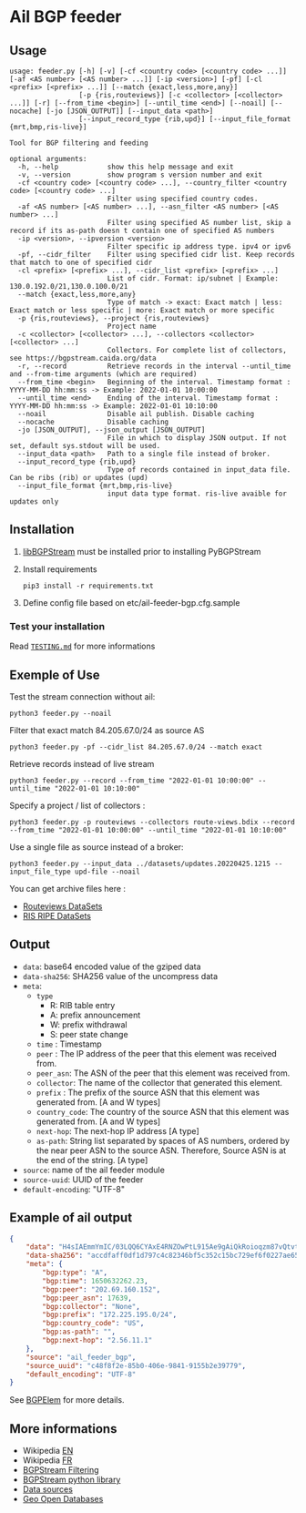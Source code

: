 # Ail BGP feeder

## Usage

~~~~shell
usage: feeder.py [-h] [-v] [-cf <country code> [<country code> ...]] [-af <AS number> [<AS number> ...]] [-ip <version>] [-pf] [-cl <prefix> [<prefix> ...]] [--match {exact,less,more,any}]
                 [-p {ris,routeviews}] [-c <collector> [<collector> ...]] [-r] [--from_time <begin>] [--until_time <end>] [--noail] [--nocache] [-jo [JSON_OUTPUT]] [--input_data <path>]
                 [--input_record_type {rib,upd}] [--input_file_format {mrt,bmp,ris-live}]

Tool for BGP filtering and feeding

optional arguments:
  -h, --help            show this help message and exit
  -v, --version         show program s version number and exit
  -cf <country code> [<country code> ...], --country_filter <country code> [<country code> ...]
                        Filter using specified country codes.
  -af <AS number> [<AS number> ...], --asn_filter <AS number> [<AS number> ...]
                        Filter using specified AS number list, skip a record if its as-path doesn t contain one of specified AS numbers
  -ip <version>, --ipversion <version>
                        Filter specific ip address type. ipv4 or ipv6
  -pf, --cidr_filter    Filter using specified cidr list. Keep records that match to one of specified cidr
  -cl <prefix> [<prefix> ...], --cidr_list <prefix> [<prefix> ...]
                        List of cidr. Format: ip/subnet | Example: 130.0.192.0/21,130.0.100.0/21
  --match {exact,less,more,any}
                        Type of match -> exact: Exact match | less: Exact match or less specific | more: Exact match or more specific
  -p {ris,routeviews}, --project {ris,routeviews}
                        Project name
  -c <collector> [<collector> ...], --collectors <collector> [<collector> ...]
                        Collectors. For complete list of collectors, see https://bgpstream.caida.org/data
  -r, --record          Retrieve records in the interval --until_time and --from-time arguments (which are required)
  --from_time <begin>   Beginning of the interval. Timestamp format : YYYY-MM-DD hh:mm:ss -> Example: 2022-01-01 10:00:00
  --until_time <end>    Ending of the interval. Timestamp format : YYYY-MM-DD hh:mm:ss -> Example: 2022-01-01 10:10:00
  --noail               Disable ail publish. Disable caching
  --nocache             Disable caching
  -jo [JSON_OUTPUT], --json_output [JSON_OUTPUT]
                        File in which to display JSON output. If not set, default sys.stdout will be used.
  --input_data <path>   Path to a single file instead of broker.
  --input_record_type {rib,upd}
                        Type of records contained in input_data file. Can be ribs (rib) or updates (upd)
  --input_file_format {mrt,bmp,ris-live}
                        input data type format. ris-live avaible for updates only
~~~~

## Installation

1. [libBGPStream](https://bgpstream.caida.org/docs/install/bgpstream) must be installed prior to installing PyBGPStream

2. Install requirements

    ~~~shell
    pip3 install -r requirements.txt
    ~~~

3. Define config file based on etc/ail-feeder-bgp.cfg.sample

### Test your installation

Read [`TESTING.md`](./datasets/TESTING.md) for more informations

## Exemple of Use

Test the stream connection without ail:

~~~shell
python3 feeder.py --noail
~~~

Filter that exact match 84.205.67.0/24 as source AS

~~~shell
python3 feeder.py -pf --cidr_list 84.205.67.0/24 --match exact
~~~

Retrieve records instead of live stream

~~~shell
python3 feeder.py --record --from_time "2022-01-01 10:00:00" --until_time "2022-01-01 10:10:00"
~~~

Specify a project / list of collectors :

~~~shell
python3 feeder.py -p routeviews --collectors route-views.bdix --record --from_time "2022-01-01 10:00:00" --until_time "2022-01-01 10:10:00"
~~~

Use a single file as source instead of a broker:

~~~shell
python3 feeder.py --input_data ../datasets/updates.20220425.1215 --input_file_type upd-file --noail
~~~

You can get archive files here :

- [Routeviews DataSets](<http://archive.routeviews.org/>)
- [RIS RIPE DataSets](<https://data.ris.ripe.net/>)

## Output

- `data`: base64 encoded value of the gziped data
- `data-sha256`: SHA256 value of the uncompress data
- `meta`:
  - `type`
    - R: RIB table entry
    - A: prefix announcement
    - W: prefix withdrawal
    - S: peer state change
  - `time` : Timestamp
  - `peer` : The IP address of the peer that this element was received from.
  - `peer_asn`: The ASN of the peer that this element was received from.
  - `collector`: The name of the collector that generated this element.
  - `prefix` : The prefix of the source ASN that this element was generated from. [A and W types]
  - `country_code`: The country of the source ASN that this element was generated from. [A and W types]
  - `next-hop`: The next-hop IP address [A type]
  - `as-path`: String list separated by spaces of AS numbers, ordered by the near peer ASN to the source ASN. Therefore, Source ASN is at the end of the string. [A type]
- `source`: name of the ail feeder module
- `source-uuid`: UUID of the feeder
- `default-encoding`: "UTF-8"

## Example of ail output

~~~~json
{
    "data": "H4sIAEmmYmIC/03LQQ6CYAxE4RNZOwPtL915Ae9gAiQkRoioqzm87vQtvt17beP1OeksZHh2ZHbG8G96LPvhtrwnXdb7P0lkE91RbT5VXzVzbAWh0cgwDGF+ZC9apAEG6fd/AHzF6ohyAAAA",
    "data-sha256": "accdfaff0df1d797c4c82346bf5c352c15bc729ef6f0227ae65d13f69236b08c",
    "meta": {
        "bgp:type": "A",
        "bgp:time": 1650632262.23,
        "bgp:peer": "202.69.160.152",
        "bgp:peer_asn": 17639,
        "bgp:collector": "None",
        "bgp:prefix": "172.225.195.0/24",
        "bgp:country_code": "US",
        "bgp:as-path": "",
        "bgp:next-hop": "2.56.11.1"
    },
    "source": "ail_feeder_bgp",
    "source_uuid": "c48f8f2e-85b0-406e-9841-9155b2e39779",
    "default_encoding": "UTF-8"
}

~~~~

See [BGPElem](https://bgpstream.caida.org/docs/api/pybgpstream/_pybgpstream.html#bgpelem) for more details.

## More informations

- Wikipedia [EN](https://en.wikipedia.org/wiki/Border_Gateway_Protocol)
- Wikipedia [FR](https://fr.wikipedia.org/wiki/Border_Gateway_Protocol)
- [BGPStream Filtering](<https://github.com/CAIDA/libbgpstream/blob/master/FILTERING>)
- [BGPStream python library](<https://bgpstream.caida.org/docs/api/pybgpstream>)
- [Data sources](<https://bgpstream.caida.org/data>)
- [Geo Open Databases](<https://data.public.lu/en/datasets/geo-open-ip-address-geolocation-per-country-in-mmdb-format/>)
